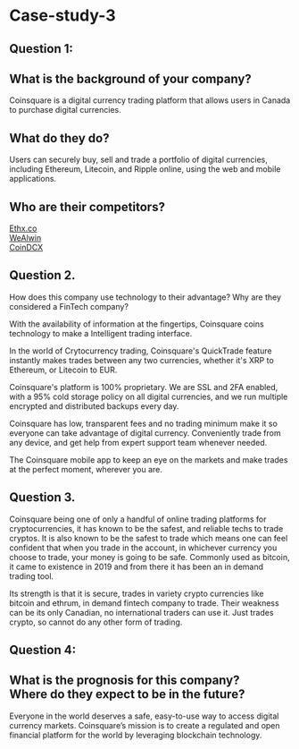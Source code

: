 # Case-study-3

## Question 1:  

What is the background of your company?  
---  
Coinsquare is a digital currency trading platform that allows users in Canada to purchase digital currencies.  

What do they do?  
---  
Users can securely buy, sell and trade a portfolio of digital currencies, including Ethereum, Litecoin, and Ripple online, using the web and mobile applications.  

Who are their competitors?  
---  
[Ethx.co](https://craft.co/ethx-co)  
[WeAlwin](https://craft.co/wealwin-technologies)  
[CoinDCX](https://craft.co/coindcx)  


## Question 2.

How does this company use technology to their advantage? Why are they considered a FinTech company?  

With the availability of information at the fingertips, Coinsquare coins technology to make a Intelligent trading interface.  

In the world of Crytocurrency trading, Coinsquare's QuickTrade feature instantly makes trades between any two currencies, whether it's XRP to Ethereum, or Litecoin to EUR.  

Coinsquare's platform is 100% proprietary. We are SSL and 2FA enabled, with a 95% cold storage policy on all digital currencies, and we run multiple encrypted and distributed backups every day.  

Coinsquare has low, transparent fees and no trading minimum make it so everyone can take advantage of digital currency. Conveniently trade from any device, and get help from expert support team whenever needed.  

The Coinsquare mobile app to keep an eye on the markets and make trades at the perfect moment, wherever you are.  

## Question 3.  
Coinsquare being one of only a handful of online trading platforms for cryptocurrencies, it has known to be the safest, and reliable techs to trade cryptos. It is also known to be the safest to trade which means one can feel confident that when you trade in the account, in whichever currency you choose to trade, your money is going to be safe. Commonly used as bitcoin, it came to existence in 2019 and from there it has been an in demand trading tool.  

Its strength is that it is secure, trades in variety crypto currencies like bitcoin and ethrum, in demand fintech company to trade. Their weakness can be its only Canadian, no international traders can use it. Just trades crypto, so cannot do any other form of trading.

## Question 4:  
What is the prognosis for this company?  
Where do they expect to be in the future?  
---
Everyone in the world deserves a safe, easy-to-use way to access digital currency markets. Coinsquare’s mission is to create a regulated and open financial platform for the world by leveraging blockchain technology.
